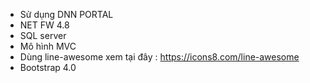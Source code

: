 
- Sử dụng DNN PORTAL 
- NET FW 4.8
- SQL server
- Mô hình MVC
- Dùng line-awesome  xem tại đây : https://icons8.com/line-awesome
- Bootstrap 4.0
 
